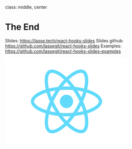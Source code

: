 class: middle, center

# The End

Slides: https://lasse.tech/react-hooks-slides
Slides github: https://github.com/lassegit/react-hooks-slides
Examples: https://github.com/lassegit/react-hooks-slides-examples

![React logo](assets/react.svg)
